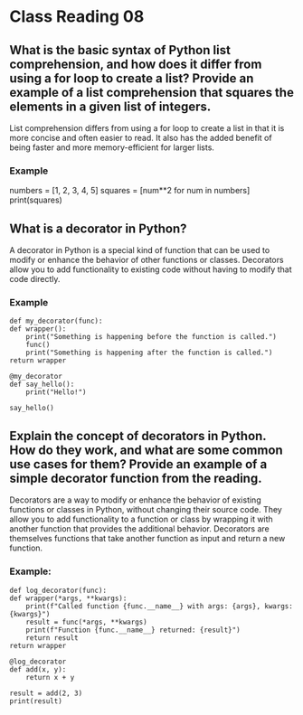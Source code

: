 # Class Reading 08 

## What is the basic syntax of Python list comprehension, and how does it differ from using a for loop to create a list? Provide an example of a list comprehension that squares the elements in a given list of integers.
   List comprehension differs from using a for loop to create a list in that it is more concise and often easier to read. It also has the added benefit of being faster and more memory-efficient for larger lists.
   
   ### Example
   numbers = [1, 2, 3, 4, 5]
    squares = [num**2 for num in numbers]
    print(squares)


## What is a decorator in Python?
A decorator in Python is a special kind of function that can be used to modify or enhance the behavior of other functions or classes. Decorators allow you to add functionality to existing code without having to modify that code directly.


 ### Example
    def my_decorator(func):
    def wrapper():
        print("Something is happening before the function is called.")
        func()
        print("Something is happening after the function is called.")
    return wrapper

    @my_decorator
    def say_hello():
        print("Hello!")

    say_hello()




## Explain the concept of decorators in Python. How do they work, and what are some common use cases for them? Provide an example of a simple decorator function from the reading.
   Decorators are a way to modify or enhance the behavior of existing functions or classes in Python, without changing their source code. 
   They allow you to add functionality to a function or class by wrapping it with another function that provides the additional behavior. 
   Decorators are themselves functions that take another function as input and return a new function.
   ### Example:
    def log_decorator(func):
    def wrapper(*args, **kwargs):
        print(f"Called function {func.__name__} with args: {args}, kwargs: {kwargs}")
        result = func(*args, **kwargs)
        print(f"Function {func.__name__} returned: {result}")
        return result
    return wrapper

    @log_decorator
    def add(x, y):
        return x + y

    result = add(2, 3)
    print(result)


